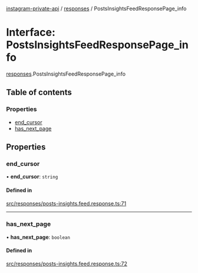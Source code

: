 [instagram-private-api](../../README.md) / [responses](../../modules/responses.md) / PostsInsightsFeedResponsePage_info

# Interface: PostsInsightsFeedResponsePage\_info

[responses](../../modules/responses.md).PostsInsightsFeedResponsePage_info

## Table of contents

### Properties

- [end\_cursor](PostsInsightsFeedResponsePage_info.md#end_cursor)
- [has\_next\_page](PostsInsightsFeedResponsePage_info.md#has_next_page)

## Properties

### end\_cursor

• **end\_cursor**: `string`

#### Defined in

[src/responses/posts-insights.feed.response.ts:71](https://github.com/Nerixyz/instagram-private-api/blob/4971f34/src/responses/posts-insights.feed.response.ts#L71)

___

### has\_next\_page

• **has\_next\_page**: `boolean`

#### Defined in

[src/responses/posts-insights.feed.response.ts:72](https://github.com/Nerixyz/instagram-private-api/blob/4971f34/src/responses/posts-insights.feed.response.ts#L72)
